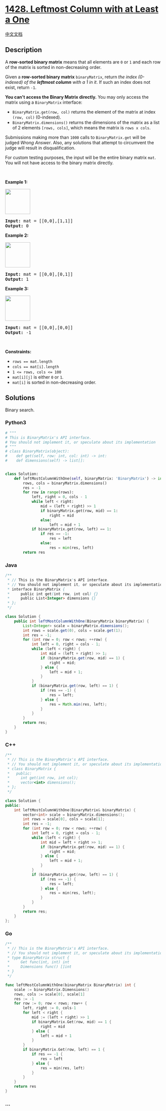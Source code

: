 # [1428. Leftmost Column with at Least a One](https://leetcode.com/problems/leftmost-column-with-at-least-a-one)

[中文文档](/solution/1400-1499/1428.Leftmost%20Column%20with%20at%20Least%20a%20One/README.md)

## Description

<p>A <strong>row-sorted binary matrix</strong> means that all elements are <code>0</code> or <code>1</code> and each row of the matrix is sorted in non-decreasing order.</p>

<p>Given a <strong>row-sorted binary matrix</strong> <code>binaryMatrix</code>, return <em>the index (0-indexed) of the <strong>leftmost column</strong> with a 1 in it</em>. If such an index does not exist, return <code>-1</code>.</p>

<p><strong>You can&#39;t access the Binary Matrix directly.</strong> You may only access the matrix using a <code>BinaryMatrix</code> interface:</p>

<ul>
	<li><code>BinaryMatrix.get(row, col)</code> returns the element of the matrix at index <code>(row, col)</code> (0-indexed).</li>
	<li><code>BinaryMatrix.dimensions()</code> returns the dimensions of the matrix as a list of 2 elements <code>[rows, cols]</code>, which means the matrix is <code>rows x cols</code>.</li>
</ul>

<p>Submissions making more than <code>1000</code> calls to <code>BinaryMatrix.get</code> will be judged <em>Wrong Answer</em>. Also, any solutions that attempt to circumvent the judge will result in disqualification.</p>

<p>For custom testing purposes, the input will be the entire binary matrix <code>mat</code>. You will not have access to the binary matrix directly.</p>

<p>&nbsp;</p>
<p><strong class="example">Example 1:</strong></p>
<img alt="" src="https://fastly.jsdelivr.net/gh/doocs/leetcode@main/solution/1400-1499/1428.Leftmost%20Column%20with%20at%20Least%20a%20One/images/untitled-diagram-5.jpg" style="width: 81px; height: 81px;" />
<pre>
<strong>Input:</strong> mat = [[0,0],[1,1]]
<strong>Output:</strong> 0
</pre>

<p><strong class="example">Example 2:</strong></p>
<img alt="" src="https://fastly.jsdelivr.net/gh/doocs/leetcode@main/solution/1400-1499/1428.Leftmost%20Column%20with%20at%20Least%20a%20One/images/untitled-diagram-4.jpg" style="width: 81px; height: 81px;" />
<pre>
<strong>Input:</strong> mat = [[0,0],[0,1]]
<strong>Output:</strong> 1
</pre>

<p><strong class="example">Example 3:</strong></p>
<img alt="" src="https://fastly.jsdelivr.net/gh/doocs/leetcode@main/solution/1400-1499/1428.Leftmost%20Column%20with%20at%20Least%20a%20One/images/untitled-diagram-3.jpg" style="width: 81px; height: 81px;" />
<pre>
<strong>Input:</strong> mat = [[0,0],[0,0]]
<strong>Output:</strong> -1
</pre>

<p>&nbsp;</p>
<p><strong>Constraints:</strong></p>

<ul>
	<li><code>rows == mat.length</code></li>
	<li><code>cols == mat[i].length</code></li>
	<li><code>1 &lt;= rows, cols &lt;= 100</code></li>
	<li><code>mat[i][j]</code> is either <code>0</code> or <code>1</code>.</li>
	<li><code>mat[i]</code> is sorted in non-decreasing order.</li>
</ul>

## Solutions

Binary search.

<!-- tabs:start -->

### **Python3**

```python
# """
# This is BinaryMatrix's API interface.
# You should not implement it, or speculate about its implementation
# """
# class BinaryMatrix(object):
#    def get(self, row: int, col: int) -> int:
#    def dimensions(self) -> list[]:


class Solution:
    def leftMostColumnWithOne(self, binaryMatrix: 'BinaryMatrix') -> int:
        rows, cols = binaryMatrix.dimensions()
        res = -1
        for row in range(rows):
            left, right = 0, cols - 1
            while left < right:
                mid = (left + right) >> 1
                if binaryMatrix.get(row, mid) == 1:
                    right = mid
                else:
                    left = mid + 1
            if binaryMatrix.get(row, left) == 1:
                if res == -1:
                    res = left
                else:
                    res = min(res, left)
        return res
```

### **Java**

```java
/**
 * // This is the BinaryMatrix's API interface.
 * // You should not implement it, or speculate about its implementation
 * interface BinaryMatrix {
 *     public int get(int row, int col) {}
 *     public List<Integer> dimensions {}
 * };
 */

class Solution {
    public int leftMostColumnWithOne(BinaryMatrix binaryMatrix) {
        List<Integer> scale = binaryMatrix.dimensions();
        int rows = scale.get(0), cols = scale.get(1);
        int res = -1;
        for (int row = 0; row < rows; ++row) {
            int left = 0, right = cols - 1;
            while (left < right) {
                int mid = (left + right) >> 1;
                if (binaryMatrix.get(row, mid) == 1) {
                    right = mid;
                } else {
                    left = mid + 1;
                }
            }
            if (binaryMatrix.get(row, left) == 1) {
                if (res == -1) {
                    res = left;
                } else {
                    res = Math.min(res, left);
                }
            }
        }
        return res;
    }
}
```

### **C++**

```cpp
/**
 * // This is the BinaryMatrix's API interface.
 * // You should not implement it, or speculate about its implementation
 * class BinaryMatrix {
 *   public:
 *     int get(int row, int col);
 *     vector<int> dimensions();
 * };
 */

class Solution {
public:
    int leftMostColumnWithOne(BinaryMatrix& binaryMatrix) {
        vector<int> scale = binaryMatrix.dimensions();
        int rows = scale[0], cols = scale[1];
        int res = -1;
        for (int row = 0; row < rows; ++row) {
            int left = 0, right = cols - 1;
            while (left < right) {
                int mid = left + right >> 1;
                if (binaryMatrix.get(row, mid) == 1) {
                    right = mid;
                } else {
                    left = mid + 1;
                }
            }
            if (binaryMatrix.get(row, left) == 1) {
                if (res == -1) {
                    res = left;
                } else {
                    res = min(res, left);
                }
            }
        }
        return res;
    }
};
```

### **Go**

```go
/**
 * // This is the BinaryMatrix's API interface.
 * // You should not implement it, or speculate about its implementation
 * type BinaryMatrix struct {
 *     Get func(int, int) int
 *     Dimensions func() []int
 * }
 */

func leftMostColumnWithOne(binaryMatrix BinaryMatrix) int {
	scale := binaryMatrix.Dimensions()
	rows, cols := scale[0], scale[1]
	res := -1
	for row := 0; row < rows; row++ {
		left, right := 0, cols-1
		for left < right {
			mid := (left + right) >> 1
			if binaryMatrix.Get(row, mid) == 1 {
				right = mid
			} else {
				left = mid + 1
			}
		}
		if binaryMatrix.Get(row, left) == 1 {
			if res == -1 {
				res = left
			} else {
				res = min(res, left)
			}
		}
	}
	return res
}
```

### **...**

```

```

<!-- tabs:end -->
